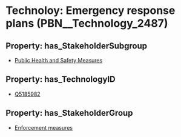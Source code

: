 # Technoloy: __Emergency response plans__ (PBN__Technology_2487)

## Property: has_StakeholderSubgroup

* [Public Health and Safety Measures](PBN__TechSubgroup_52)

## Property: has_TechnologyID

* [Q5185982](Q5185982)

## Property: has_StakeholderGroup

* [Enforcement measures](PBN__TechGroup_7)

